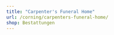 ```yaml
---
title: "Carpenter's Funeral Home"
url: /corning/carpenters-funeral-home/
shop: Bestattungen
---
```

